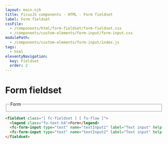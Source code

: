 ```yaml
---
layout: main.njk
title: FicusJS components - HTML - Form fieldset
label: Form fieldset
cssFile:
  - /components/html/form-fieldset/form-fieldset.css
  - /components/custom-elements/form-input/form-input.css
modulePath:
  - /components/custom-elements/form-input/index.js
tags:
  - html
eleventyNavigation:
  key: Fieldset
  order: 2
---
```

# Form fieldset

<div class="fd-component-container">
  <fieldset class="[ fc-fieldset ] [ fu-flow ]">
    <legend class="fu-text-h4">Form</legend>
    <fc-form-input type="text" name="textInput1" label="Text input" help-text="Text input help text"></fc-form-input>
    <fc-form-input type="text" name="textInput2" label="Text input" help-text="Text input help text"></fc-form-input>
  </fieldset>
</div>

```html
<fieldset class="[ fc-fieldset ] [ fu-flow ]">
  <legend class="fu-text-h4">Form</legend>
  <fc-form-input type="text" name="textInput1" label="Text input" help-text="Text input help text"></fc-form-input>
  <fc-form-input type="text" name="textInput2" label="Text input" help-text="Text input help text"></fc-form-input>
</fieldset>
```

